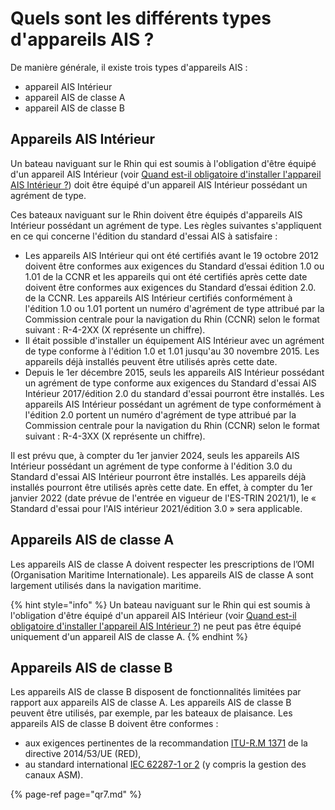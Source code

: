 # Quels sont les différents types d'appareils AIS ?

De manière générale, il existe trois types d'appareils AIS :

* appareil AIS Intérieur
* appareil AIS de classe A
* appareil AIS de classe B

## Appareils AIS Intérieur

Un bateau naviguant sur le Rhin qui est soumis à l'obligation d'être équipé d'un appareil AIS Intérieur \(voir [Quand est-il obligatoire d'installer l'appareil AIS Intérieur ?](qr7.md)\) doit être équipé d'un appareil AIS Intérieur possédant un agrément de type.

Ces bateaux naviguant sur le Rhin doivent être équipés d'appareils AIS Intérieur possédant un agrément de type. Les règles suivantes s'appliquent en ce qui concerne l'édition du standard d'essai AIS à satisfaire :

* Les appareils AIS Intérieur qui ont été certifiés avant le 19 octobre 2012 doivent être conformes aux exigences du Standard d’essai édition 1.0 ou 1.01 de la CCNR et les appareils qui ont été certifiés après cette date doivent être conformes aux exigences du Standard d’essai édition 2.0. de la CCNR. Les appareils AIS Intérieur certifiés conformément à l'édition 1.0 ou 1.01 portent un numéro d'agrément de type attribué par la Commission centrale pour la navigation du Rhin \(CCNR\) selon le format suivant : R-4-2XX \(X représente un chiffre\).
* Il était possible d'installer un équipement AIS Intérieur avec un agrément de type conforme à l'édition 1.0 et 1.01 jusqu'au 30 novembre 2015. Les appareils déjà installés peuvent être utilisés après cette date.
* Depuis le 1er décembre 2015, seuls les appareils AIS Intérieur possédant un agrément de type conforme aux exigences du Standard d'essai AIS Intérieur 2017/édition 2.0 du standard d'essai pourront être installés. Les appareils AIS Intérieur possédant un agrément de type conformément à l'édition 2.0 portent un numéro d'agrément de type attribué par la Commission centrale pour la navigation du Rhin \(CCNR\) selon le format suivant : R-4-3XX \(X représente un chiffre\).

Il est prévu que, à compter du 1er janvier 2024, seuls les appareils AIS Intérieur possédant un agrément de type conforme à l'édition 3.0 du Standard d'essai AIS Intérieur pourront être installés. Les appareils déjà installés pourront être utilisés après cette date. En effet, à compter du 1er janvier 2022 \(date prévue de l'entrée en vigueur de l'ES-TRIN 2021/1\), le « Standard d'essai pour l'AIS intérieur 2021/édition 3.0 » sera applicable.

## Appareils AIS de classe A

Les appareils AIS de classe A doivent respecter les prescriptions de l’OMI \(Organisation Maritime Internationale\). Les appareils AIS de classe A sont largement utilisés dans la navigation maritime.

{% hint style="info" %}
Un bateau naviguant sur le Rhin qui est soumis à l'obligation d'être équipé d'un appareil AIS Intérieur \(voir [Quand est-il obligatoire d'installer l'appareil AIS Intérieur ?](qr7.md)\) ne peut pas être équipé uniquement d'un appareil AIS de classe A.
{% endhint %}

## Appareils AIS de classe B

Les appareils AIS de classe B disposent de fonctionnalités limitées par rapport aux appareils AIS de classe A. Les appareils AIS de classe B peuvent être utilisés, par exemple, par les bateaux de plaisance. Les appareils AIS de classe B doivent être conformes :

* aux exigences pertinentes de la recommandation  [ITU-R.M 1371](https://www.itu.int/rec/R-REC-M.1371/en) de la directive 2014/53/UE \(RED\),
* au standard international  [IEC 62287-1 or 2](https://webstore.iec.ch/publication/32705) \(y compris la gestion des canaux ASM\).

{% page-ref page="qr7.md" %}

